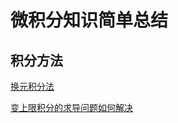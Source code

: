 # 微积分知识简单总结

## 积分方法

[换元积分法](https://zh.wikipedia.org/wiki/%E6%8D%A2%E5%85%83%E7%A7%AF%E5%88%86%E6%B3%95)

[变上限积分的求导问题如何解决](https://www.zhihu.com/question/50308634)

